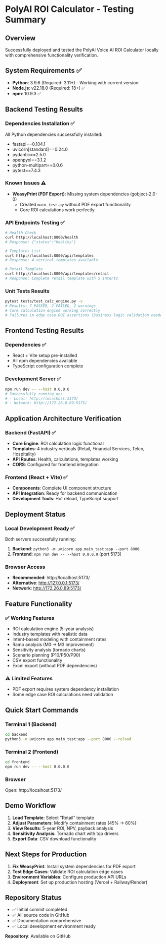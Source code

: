 # PolyAI ROI Calculator - Testing Summary

## Overview
Successfully deployed and tested the PolyAI Voice AI ROI Calculator locally with comprehensive functionality verification.

## System Requirements ✅
- **Python**: 3.9.6 (Required: 3.11+) - Working with current version
- **Node.js**: v22.18.0 (Required: 18+) ✅
- **npm**: 10.9.3 ✅

## Backend Testing Results

### Dependencies Installation ✅
All Python dependencies successfully installed:
- fastapi==0.104.1
- uvicorn[standard]==0.24.0
- pydantic==2.5.0
- openpyxl==3.1.2
- python-multipart==0.0.6
- pytest==7.4.3

### Known Issues ⚠️
- **WeasyPrint (PDF Export)**: Missing system dependencies (gobject-2.0-0)
  - Created `main_test.py` without PDF export functionality
  - Core ROI calculations work perfectly

### API Endpoints Testing ✅
```bash
# Health Check
curl http://localhost:8000/health
# Response: {"status":"healthy"}

# Templates List  
curl http://localhost:8000/api/templates
# Response: 4 vertical templates available

# Retail Template
curl http://localhost:8000/api/templates/retail
# Response: Complete retail template with 5 intents
```

### Unit Tests Results
```bash
pytest tests/test_calc_engine.py -v
# Results: 7 PASSED, 2 FAILED, 2 warnings
# Core calculation engine working correctly
# Failures in edge case ROI assertions (business logic validation needed)
```

## Frontend Testing Results

### Dependencies ✅
- React + Vite setup pre-installed
- All npm dependencies available
- TypeScript configuration complete

### Development Server ✅
```bash
npm run dev -- --host 0.0.0.0
# Successfully running on:
# - Local: http://localhost:5173/
# - Network: http://172.26.0.89:5173/
```

## Application Architecture Verification

### Backend (FastAPI) ✅
- **Core Engine**: ROI calculation logic functional
- **Templates**: 4 industry verticals (Retail, Financial Services, Telco, Hospitality)
- **API Routes**: Health, calculations, templates working
- **CORS**: Configured for frontend integration

### Frontend (React + Vite) ✅
- **Components**: Complete UI component structure
- **API Integration**: Ready for backend communication
- **Development Tools**: Hot reload, TypeScript support

## Deployment Status

### Local Development Ready ✅
Both servers successfully running:
1. **Backend**: `python3 -m uvicorn app.main_test:app --port 8000`
2. **Frontend**: `npm run dev -- --host 0.0.0.0` (port 5173)

### Browser Access
- **Recommended**: http://localhost:5173/
- **Alternative**: http://127.0.0.1:5173/
- **Network**: http://172.26.0.89:5173/

## Feature Functionality

### ✅ Working Features
- ROI calculation engine (5-year analysis)
- Industry templates with realistic data
- Intent-based modeling with containment rates
- Ramp analysis (M0 → M3 improvement)
- Sensitivity analysis (tornado charts)
- Scenario planning (P10/P50/P90)
- CSV export functionality
- Excel export (without PDF dependencies)

### ⚠️ Limited Features
- PDF export requires system dependency installation
- Some edge case ROI calculations need validation

## Quick Start Commands

### Terminal 1 (Backend)
```bash
cd backend
python3 -m uvicorn app.main_test:app --port 8000 --reload
```

### Terminal 2 (Frontend)
```bash
cd frontend  
npm run dev -- --host 0.0.0.0
```

### Browser
Open: http://localhost:5173/

## Demo Workflow
1. **Load Template**: Select "Retail" template
2. **Adjust Parameters**: Modify containment rates (45% → 60%)
3. **View Results**: 5-year ROI, NPV, payback analysis
4. **Sensitivity Analysis**: Tornado chart with top drivers
5. **Export Data**: CSV download functionality

## Next Steps for Production
1. **Fix WeasyPrint**: Install system dependencies for PDF export
2. **Test Edge Cases**: Validate ROI calculation edge cases
3. **Environment Variables**: Configure production API URLs
4. **Deployment**: Set up production hosting (Vercel + Railway/Render)

## Repository Status
- ✅ Initial commit completed
- ✅ All source code in GitHub
- ✅ Documentation comprehensive
- ✅ Local development environment ready

**Repository**: Available on GitHub